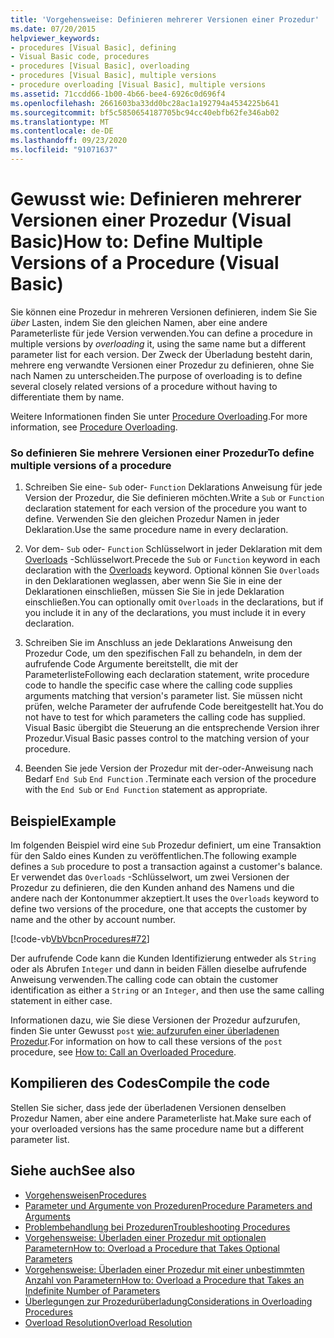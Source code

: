 ```yaml
---
title: 'Vorgehensweise: Definieren mehrerer Versionen einer Prozedur'
ms.date: 07/20/2015
helpviewer_keywords:
- procedures [Visual Basic], defining
- Visual Basic code, procedures
- procedures [Visual Basic], overloading
- procedures [Visual Basic], multiple versions
- procedure overloading [Visual Basic], multiple versions
ms.assetid: 71ccdd66-1b00-4b66-bee4-6926c0d696f4
ms.openlocfilehash: 2661603ba33dd0bc28ac1a192794a4534225b641
ms.sourcegitcommit: bf5c5850654187705bc94cc40ebfb62fe346ab02
ms.translationtype: MT
ms.contentlocale: de-DE
ms.lasthandoff: 09/23/2020
ms.locfileid: "91071637"
---
```

# <a name="how-to-define-multiple-versions-of-a-procedure-visual-basic"></a><span data-ttu-id="c376d-102">Gewusst wie: Definieren mehrerer Versionen einer Prozedur (Visual Basic)</span><span class="sxs-lookup"><span data-stu-id="c376d-102">How to: Define Multiple Versions of a Procedure (Visual Basic)</span></span>

<span data-ttu-id="c376d-103">Sie können eine Prozedur in mehreren Versionen definieren, indem Sie Sie *über* Lasten, indem Sie den gleichen Namen, aber eine andere Parameterliste für jede Version verwenden.</span><span class="sxs-lookup"><span data-stu-id="c376d-103">You can define a procedure in multiple versions by *overloading* it, using the same name but a different parameter list for each version.</span></span> <span data-ttu-id="c376d-104">Der Zweck der Überladung besteht darin, mehrere eng verwandte Versionen einer Prozedur zu definieren, ohne Sie nach Namen zu unterscheiden.</span><span class="sxs-lookup"><span data-stu-id="c376d-104">The purpose of overloading is to define several closely related versions of a procedure without having to differentiate them by name.</span></span>  
  
 <span data-ttu-id="c376d-105">Weitere Informationen finden Sie unter [Procedure Overloading](./procedure-overloading.md).</span><span class="sxs-lookup"><span data-stu-id="c376d-105">For more information, see [Procedure Overloading](./procedure-overloading.md).</span></span>  
  
### <a name="to-define-multiple-versions-of-a-procedure"></a><span data-ttu-id="c376d-106">So definieren Sie mehrere Versionen einer Prozedur</span><span class="sxs-lookup"><span data-stu-id="c376d-106">To define multiple versions of a procedure</span></span>  
  
1. <span data-ttu-id="c376d-107">Schreiben Sie eine- `Sub` oder- `Function` Deklarations Anweisung für jede Version der Prozedur, die Sie definieren möchten.</span><span class="sxs-lookup"><span data-stu-id="c376d-107">Write a `Sub` or `Function` declaration statement for each version of the procedure you want to define.</span></span> <span data-ttu-id="c376d-108">Verwenden Sie den gleichen Prozedur Namen in jeder Deklaration.</span><span class="sxs-lookup"><span data-stu-id="c376d-108">Use the same procedure name in every declaration.</span></span>  
  
2. <span data-ttu-id="c376d-109">Vor dem- `Sub` oder- `Function` Schlüsselwort in jeder Deklaration mit dem [Overloads](../../../language-reference/modifiers/overloads.md) -Schlüsselwort.</span><span class="sxs-lookup"><span data-stu-id="c376d-109">Precede the `Sub` or `Function` keyword in each declaration with the [Overloads](../../../language-reference/modifiers/overloads.md) keyword.</span></span> <span data-ttu-id="c376d-110">Optional können Sie `Overloads` in den Deklarationen weglassen, aber wenn Sie Sie in eine der Deklarationen einschließen, müssen Sie Sie in jede Deklaration einschließen.</span><span class="sxs-lookup"><span data-stu-id="c376d-110">You can optionally omit `Overloads` in the declarations, but if you include it in any of the declarations, you must include it in every declaration.</span></span>  
  
3. <span data-ttu-id="c376d-111">Schreiben Sie im Anschluss an jede Deklarations Anweisung den Prozedur Code, um den spezifischen Fall zu behandeln, in dem der aufrufende Code Argumente bereitstellt, die mit der Parameterliste</span><span class="sxs-lookup"><span data-stu-id="c376d-111">Following each declaration statement, write procedure code to handle the specific case where the calling code supplies arguments matching that version's parameter list.</span></span> <span data-ttu-id="c376d-112">Sie müssen nicht prüfen, welche Parameter der aufrufende Code bereitgestellt hat.</span><span class="sxs-lookup"><span data-stu-id="c376d-112">You do not have to test for which parameters the calling code has supplied.</span></span> <span data-ttu-id="c376d-113">Visual Basic übergibt die Steuerung an die entsprechende Version ihrer Prozedur.</span><span class="sxs-lookup"><span data-stu-id="c376d-113">Visual Basic passes control to the matching version of your procedure.</span></span>  
  
4. <span data-ttu-id="c376d-114">Beenden Sie jede Version der Prozedur mit der-oder-Anweisung nach Bedarf `End Sub` `End Function` .</span><span class="sxs-lookup"><span data-stu-id="c376d-114">Terminate each version of the procedure with the `End Sub` or `End Function` statement as appropriate.</span></span>  
  
## <a name="example"></a><span data-ttu-id="c376d-115">Beispiel</span><span class="sxs-lookup"><span data-stu-id="c376d-115">Example</span></span>  

 <span data-ttu-id="c376d-116">Im folgenden Beispiel wird eine `Sub` Prozedur definiert, um eine Transaktion für den Saldo eines Kunden zu veröffentlichen.</span><span class="sxs-lookup"><span data-stu-id="c376d-116">The following example defines a `Sub` procedure to post a transaction against a customer's balance.</span></span> <span data-ttu-id="c376d-117">Er verwendet das `Overloads` -Schlüsselwort, um zwei Versionen der Prozedur zu definieren, die den Kunden anhand des Namens und die andere nach der Kontonummer akzeptiert.</span><span class="sxs-lookup"><span data-stu-id="c376d-117">It uses the `Overloads` keyword to define two versions of the procedure, one that accepts the customer by name and the other by account number.</span></span>  
  
 [!code-vb[VbVbcnProcedures#72](~/samples/snippets/visualbasic/VS_Snippets_VBCSharp/VbVbcnProcedures/VB/Class1.vb#72)]  
  
 <span data-ttu-id="c376d-118">Der aufrufende Code kann die Kunden Identifizierung entweder als `String` oder als Abrufen `Integer` und dann in beiden Fällen dieselbe aufrufende Anweisung verwenden.</span><span class="sxs-lookup"><span data-stu-id="c376d-118">The calling code can obtain the customer identification as either a `String` or an `Integer`, and then use the same calling statement in either case.</span></span>  
  
 <span data-ttu-id="c376d-119">Informationen dazu, wie Sie diese Versionen der Prozedur aufzurufen, finden Sie unter Gewusst `post` [wie: aufzurufen einer überladenen Prozedur](./how-to-call-an-overloaded-procedure.md).</span><span class="sxs-lookup"><span data-stu-id="c376d-119">For information on how to call these versions of the `post` procedure, see [How to: Call an Overloaded Procedure](./how-to-call-an-overloaded-procedure.md).</span></span>  
  
## <a name="compile-the-code"></a><span data-ttu-id="c376d-120">Kompilieren des Codes</span><span class="sxs-lookup"><span data-stu-id="c376d-120">Compile the code</span></span>  

 <span data-ttu-id="c376d-121">Stellen Sie sicher, dass jede der überladenen Versionen denselben Prozedur Namen, aber eine andere Parameterliste hat.</span><span class="sxs-lookup"><span data-stu-id="c376d-121">Make sure each of your overloaded versions has the same procedure name but a different parameter list.</span></span>  
  
## <a name="see-also"></a><span data-ttu-id="c376d-122">Siehe auch</span><span class="sxs-lookup"><span data-stu-id="c376d-122">See also</span></span>

- [<span data-ttu-id="c376d-123">Vorgehensweisen</span><span class="sxs-lookup"><span data-stu-id="c376d-123">Procedures</span></span>](./index.md)
- [<span data-ttu-id="c376d-124">Parameter und Argumente von Prozeduren</span><span class="sxs-lookup"><span data-stu-id="c376d-124">Procedure Parameters and Arguments</span></span>](./procedure-parameters-and-arguments.md)
- [<span data-ttu-id="c376d-125">Problembehandlung bei Prozeduren</span><span class="sxs-lookup"><span data-stu-id="c376d-125">Troubleshooting Procedures</span></span>](./troubleshooting-procedures.md)
- [<span data-ttu-id="c376d-126">Vorgehensweise: Überladen einer Prozedur mit optionalen Parametern</span><span class="sxs-lookup"><span data-stu-id="c376d-126">How to: Overload a Procedure that Takes Optional Parameters</span></span>](./how-to-overload-a-procedure-that-takes-optional-parameters.md)
- [<span data-ttu-id="c376d-127">Vorgehensweise: Überladen einer Prozedur mit einer unbestimmten Anzahl von Parametern</span><span class="sxs-lookup"><span data-stu-id="c376d-127">How to: Overload a Procedure that Takes an Indefinite Number of Parameters</span></span>](./how-to-overload-a-procedure-that-takes-an-indefinite-number-of-parameters.md)
- [<span data-ttu-id="c376d-128">Überlegungen zur Prozedurüberladung</span><span class="sxs-lookup"><span data-stu-id="c376d-128">Considerations in Overloading Procedures</span></span>](./considerations-in-overloading-procedures.md)
- [<span data-ttu-id="c376d-129">Overload Resolution</span><span class="sxs-lookup"><span data-stu-id="c376d-129">Overload Resolution</span></span>](./overload-resolution.md)
